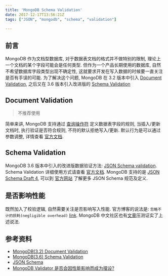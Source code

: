 ```yaml
---
title: 'MongoDB Schema Validation'
date: 2017-12-17T13:56:21Z
tags: ["JSON", "mongodb", "schema", "validation"]

---
```


## 前言
MongoDB 作为文档型数据库, 对于数据表文档的格式并不做特别的限制, 理论上一个文档的某个字段可能会是任何类型.
但作为一个产品长期使用的数据库, 自然不希望数据库字段类型出现不确定性, 这就要求开发在写入数据的时候要一直关注是否有手误的可能.
为了解决这个问题, MongoDB 在 3.2 版本中引入 [Document Validation](https://docs.mongodb.com/v3.2/core/document-validation/), 之后又在 3.6 版本引入改进版的 [Schema Validation](https://docs.mongodb.com/v3.6/core/document-validation/)

## Document Validation
> 不推荐使用

简单来讲, MongoDB 支持通过 [查询操作符](https://docs.mongodb.com/v3.2/reference/operator/query/#query-selectors) 定义数据表字段的规则,
 当插入/更新文档时, 执行验证是否符合规则, 不符的默认拒绝写入/更新.
默认行为是可以通过参数调整, 详情查看 [官方文档](https://docs.mongodb.com/v3.2/core/document-validation/).

## Schema Validation
MongoDB 3.6 版本中引入的改进版数据验证方法: [JSON Schema validation](https://docs.mongodb.com/v3.6/reference/operator/query/jsonSchema/#op._S_jsonSchema).
Schema Validation 详细使用方式请查看 [官方文档](https://docs.mongodb.com/v3.6/core/schema-validation/).
MongoDB 支持的是 [JSON Schema Draft 4](https://tools.ietf.org/html/draft-zyp-json-schema-04), 可以到 [官方网站](http://json-schema.org/) 了解更多 JSON Schema 规范及定义.

## 是否影响性能
既然加入了校验逻辑, 自然需要关注是否影响写入性能. 官方博客的说法是: `忽略不计的损耗(negligible overhead)` [link](https://www.mongodb.com/blog/post/document-validation-part-1-adding-just-the-right-amount-of-control-over-your-documents).
MongoDB 中文社区也有[文章](http://mongoing.com/archives/4561)压测证实了上述说法.

## 参考资料
- [MongoDB(3.2) Document Validation](https://docs.mongodb.com/v3.2/core/document-validation/)
- [MongoDB(3.6) Schema Validation](https://docs.mongodb.com/v3.6/core/document-validation/)
- [JSON Schema](http://json-schema.org/)
- [MongoDB Validator 是否会因性能影响而成为摆设?](http://www.mongoing.com/archives/4561)